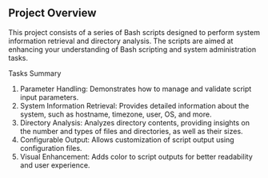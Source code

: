 ## Project Overview
This project consists of a series of Bash scripts designed to perform system information retrieval and directory analysis. The scripts are aimed at enhancing your understanding of Bash scripting and system administration tasks.

Tasks Summary

1. Parameter Handling: Demonstrates how to manage and validate script input parameters.
2. System Information Retrieval: Provides detailed information about the system, such as hostname, timezone, user, OS, and more.
3. Directory Analysis: Analyzes directory contents, providing insights on the number and types of files and directories, as well as their sizes.
4. Configurable Output: Allows customization of script output using configuration files.
5. Visual Enhancement: Adds color to script outputs for better readability and user experience.